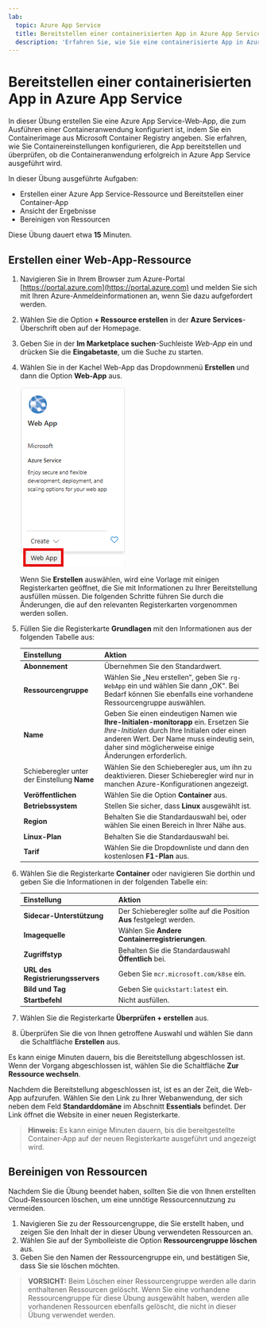 ```yaml
---
lab:
  topic: Azure App Service
  title: Bereitstellen einer containerisierten App in Azure App Service
  description: 'Erfahren Sie, wie Sie eine containerisierte App in Azure App Service bereitstellen.'
---
```


# Bereitstellen einer containerisierten App in Azure App Service

In dieser Übung erstellen Sie eine Azure App Service-Web-App, die zum Ausführen einer Containeranwendung konfiguriert ist, indem Sie ein Containerimage aus Microsoft Container Registry angeben. Sie erfahren, wie Sie Containereinstellungen konfigurieren, die App bereitstellen und überprüfen, ob die Containeranwendung erfolgreich in Azure App Service ausgeführt wird.

In dieser Übung ausgeführte Aufgaben:

* Erstellen einer Azure App Service-Ressource und Bereitstellen einer Container-App
* Ansicht der Ergebnisse
* Bereinigen von Ressourcen

Diese Übung dauert etwa **15** Minuten.

## Erstellen einer Web-App-Ressource

1. Navigieren Sie in Ihrem Browser zum Azure-Portal [https://portal.azure.com](https://portal.azure.com) und melden Sie sich mit Ihren Azure-Anmeldeinformationen an, wenn Sie dazu aufgefordert werden.
1. Wählen Sie die Option **+ Ressource erstellen** in der **Azure Services**-Überschrift oben auf der Homepage. 
1. Geben Sie in der **Im Marketplace suchen**-Suchleiste *Web-App* ein und drücken Sie die **Eingabetaste**, um die Suche zu starten.
1. Wählen Sie in der Kachel Web-App das Dropdownmenü **Erstellen** und dann die Option **Web-App** aus.

    ![Screenshot der Web-App-Kachel.](./media/01/create-web-app-tile.png)

    Wenn Sie **Erstellen** auswählen, wird eine Vorlage mit einigen Registerkarten geöffnet, die Sie mit Informationen zu Ihrer Bereitstellung ausfüllen müssen. Die folgenden Schritte führen Sie durch die Änderungen, die auf den relevanten Registerkarten vorgenommen werden sollen.

1. Füllen Sie die Registerkarte **Grundlagen** mit den Informationen aus der folgenden Tabelle aus:

    | Einstellung | Aktion |
    |--|--|
    | **Abonnement** | Übernehmen Sie den Standardwert. |
    | **Ressourcengruppe** | Wählen Sie „Neu erstellen“, geben Sie `rg-WebApp` ein und wählen Sie dann „OK“. Bei Bedarf können Sie ebenfalls eine vorhandene Ressourcengruppe auswählen. |
    | **Name** | Geben Sie einen eindeutigen Namen wie **Ihre-Initialen-monitorapp** ein. Ersetzen Sie *Ihre-Initialen* durch Ihre Initialen oder einen anderen Wert. Der Name muss eindeutig sein, daher sind möglicherweise einige Änderungen erforderlich. |
    | Schieberegler unter der Einstellung **Name** | Wählen Sie den Schieberegler aus, um ihn zu deaktivieren. Dieser Schieberegler wird nur in manchen Azure-Konfigurationen angezeigt. |
    | **Veröffentlichen** | Wählen Sie die Option **Container** aus. |
    | **Betriebssystem** | Stellen Sie sicher, dass **Linux** ausgewählt ist. |
    | **Region** | Behalten Sie die Standardauswahl bei, oder wählen Sie einen Bereich in Ihrer Nähe aus. |
    | **Linux-Plan** | Behalten Sie die Standardauswahl bei. |
    | **Tarif** | Wählen Sie die Dropdownliste und dann den kostenlosen **F1-Plan** aus. |

1. Wählen Sie die Registerkarte **Container** oder navigieren Sie dorthin und geben Sie die Informationen in der folgenden Tabelle ein:

    | Einstellung | Aktion |
    |--|--|
    | **Sidecar-Unterstützung** | Der Schieberegler sollte auf die Position **Aus** festgelegt werden. |
    | **Imagequelle** | Wählen Sie **Andere Containerregistrierungen**. |
    | **Zugriffstyp** | Behalten Sie die Standardauswahl **Öffentlich** bei. |
    | **URL des Registrierungsservers** | Geben Sie `mcr.microsoft.com/k8se` ein. |
    | **Bild und Tag** | Geben Sie `quickstart:latest` ein. |
    | **Startbefehl** | Nicht ausfüllen. |

1. Wählen Sie die Registerkarte **Überprüfen + erstellen** aus.
1. Überprüfen Sie die von Ihnen getroffene Auswahl und wählen Sie dann die Schaltfläche **Erstellen** aus.

Es kann einige Minuten dauern, bis die Bereitstellung abgeschlossen ist. Wenn der Vorgang abgeschlossen ist, wählen Sie die Schaltfläche **Zur Ressource wechseln**.

Nachdem die Bereitstellung abgeschlossen ist, ist es an der Zeit, die Web-App aufzurufen. Wählen Sie den Link zu Ihrer Webanwendung, der sich neben dem Feld **Standarddomäne** im Abschnitt **Essentials** befindet. Der Link öffnet die Website in einer neuen Registerkarte.

>**Hinweis:** Es kann einige Minuten dauern, bis die bereitgestellte Container-App auf der neuen Registerkarte ausgeführt und angezeigt wird.

## Bereinigen von Ressourcen

Nachdem Sie die Übung beendet haben, sollten Sie die von Ihnen erstellten Cloud-Ressourcen löschen, um eine unnötige Ressourcennutzung zu vermeiden.

1. Navigieren Sie zu der Ressourcengruppe, die Sie erstellt haben, und zeigen Sie den Inhalt der in dieser Übung verwendeten Ressourcen an.
1. Wählen Sie auf der Symbolleiste die Option **Ressourcengruppe löschen** aus.
1. Geben Sie den Namen der Ressourcengruppe ein, und bestätigen Sie, dass Sie sie löschen möchten.

> **VORSICHT:** Beim Löschen einer Ressourcengruppe werden alle darin enthaltenen Ressourcen gelöscht. Wenn Sie eine vorhandene Ressourcengruppe für diese Übung ausgewählt haben, werden alle vorhandenen Ressourcen ebenfalls gelöscht, die nicht in dieser Übung verwendet werden.
